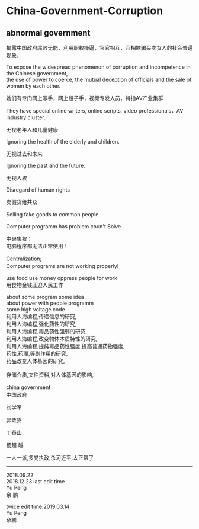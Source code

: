 # China-Government-Corruption

abnormal government
-------------------------------------------

揭露中国政府腐败无能，利用职权操逼，官官相互，互相欺骗买卖女人的社会普遍现象，

To expose the widespread phenomenon of corruption and incompetence in the Chinese government,    </br>
the use of power to coerce, the mutual deception of officials and the sale of women by each other.  </br>

她们有专门网上写手，网上段子手，视频专发人员，特指AV产业集群  </br>

They have special online writers, online scripts, video professionals，AV industry cluster. </br>

无视老年人和儿童健康 </br>

Ignoring the health of the elderly and children. </br>

无视过去和未来</br>

Ignoring the past and the future.</br>

无视人权</br>

Disregard of human rights </br>

卖假货给共众

Selling fake goods to common people　</br>

Computer programm has problem coun't Solve </br>


中央集权；　　　　　　　　　　　</br>
电脑程序都无法正常使用！　　　　</br>


Centralization;　　　　　　　</br>
Computer programs are not working properly!　　　　</br>

use food use money oppress people for work </br>
用食物金钱压迫人民工作</br>

about some program some idea </br>
about power with people programm </br>
some high voltage code </br>
利用人海编程,传递信息的研究, </br>
利用人海编程,强化药性的研究, </br>
利用人海编程,毒品药性强弱的研究, </br>
利用人海编程,改变物体本质特性的研究, </br>
利用人海编程,提纯毒品药性强度,提高普通药物强度, </br>
药性,药理,等副作用的研究, </br>
药品改变人体基因的研究, </br>                                                                         
存储介质,文件资料,对人体基因的影响, </br>  


china government　</br>
中国政府 </br>

刘学军</br>

郭政委 </br>

丁泰山</br>

杨超 越</br>

一人一派,多党执政,杀习近平,太正常了</br>

---------------------------------------------------

2018.09.22 </br>
2018.12.23 last edit time</br>
Yu Peng</br>
余 鹏 </br>

twice edit time:2019.03.14</br>
Yu Peng</br>
余鹏</br>


